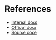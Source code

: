# References

- [Internal docs](https://stdrs.dev/nightly/x86_64-unknown-linux-gnu/std/index.html)
- [Official docs](https://doc.rust-lang.org/stable/std/)
- [Source code](https://github.com/rust-lang/rust)
